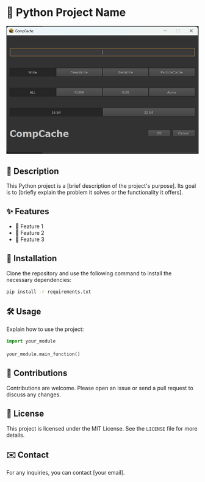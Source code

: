 # 🐍 Python Project Name

![Header Image](imgs/compcache.png)

## 📖 Description

This Python project is a [brief description of the project's purpose]. Its goal is to [briefly explain the problem it solves or the functionality it offers].

## ✨ Features

- 🐍 Feature 1
- 🐍 Feature 2
- 🐍 Feature 3

## 🚀 Installation

Clone the repository and use the following command to install the necessary dependencies:

```bash
pip install -r requirements.txt
```

## 🛠️ Usage

Explain how to use the project:

```python
import your_module

your_module.main_function()
```

## 🤝 Contributions

Contributions are welcome. Please open an issue or send a pull request to discuss any changes.

## 📝 License

This project is licensed under the MIT License. See the `LICENSE` file for more details.

## ✉️ Contact

For any inquiries, you can contact [your email].
